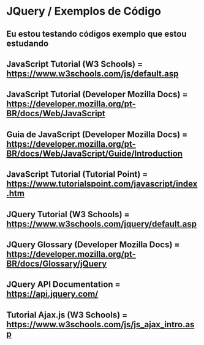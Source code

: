 # JQuery / Exemplos de Código

## Eu estou testando códigos exemplo que estou estudando

## JavaScript Tutorial (W3 Schools) = https://www.w3schools.com/js/default.asp

## JavaScript Tutorial (Developer Mozilla Docs) = https://developer.mozilla.org/pt-BR/docs/Web/JavaScript

## Guia de JavaScript (Developer Mozilla Docs) = https://developer.mozilla.org/pt-BR/docs/Web/JavaScript/Guide/Introduction

## JavaScript Tutorial (Tutorial Point) = https://www.tutorialspoint.com/javascript/index.htm

## JQuery Tutorial (W3 Schools) = https://www.w3schools.com/jquery/default.asp

## JQuery Glossary (Developer Mozilla Docs) =  https://developer.mozilla.org/pt-BR/docs/Glossary/jQuery

## JQuery API Documentation = https://api.jquery.com/

## Tutorial Ajax.js (W3 Schools) = https://www.w3schools.com/js/js_ajax_intro.asp
